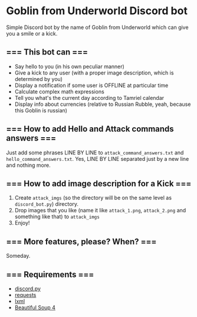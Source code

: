 # Goblin from Underworld Discord bot
Simple Discord bot by the name of Goblin from Underworld which can give you a smile or a kick.

## === This bot can ===
* Say hello to you (in his own peculiar manner)
* Give a kick to any user (with a proper image description, which is determined by you)
* Display a notification if some user is OFFLINE at particular time
* Calculate complex math expressions
* Tell you what's the current day according to Tamriel calendar
* Display info about currencies (relative to Russian Rubble, yeah, because this Goblin is russian)

## === How to add Hello and Attack commands answers ===
Just add some phrases LINE BY LINE to `attack_command_answers.txt` and `hello_command_answers.txt`. Yes, LINE BY LINE separated just by a new line and nothing more.

## === How to add image description for a Kick ===
1. Create `attack_imgs` (so the directory will be on the same level as `discord_bot.py`) directory.
2. Drop images that you like (name it like `attack_1.png`, `attack_2.png` and something like that) to `attack_imgs`
3. Enjoy!

## === More features, please? When? ===
Someday.

## === Requirements ===
* [discord.py](https://discordpy.readthedocs.io/en/stable/)
* [requests](https://requests.readthedocs.io/en/latest/)
* [lxml](https://lxml.de/)
* [Beautiful Soup 4](https://www.crummy.com/software/BeautifulSoup/)
